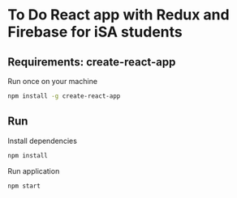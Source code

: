 # To Do React app with Redux and Firebase for iSA students

## Requirements: create-react-app
Run once on your machine
```bash
npm install -g create-react-app
```


## Run
Install dependencies
```bash
npm install
```


Run application
```bash
npm start
```
